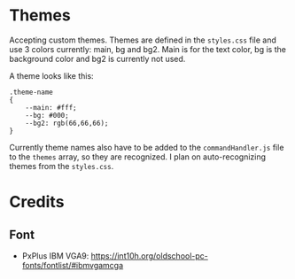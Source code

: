 # Themes

Accepting custom themes.
Themes are defined in the `styles.css` file and use 3 colors currently: main, bg and bg2.
Main is for the text color, bg is the background color and bg2 is currently not used.

A theme looks like this:
```
.theme-name
{
    --main: #fff;
    --bg: #000;
    --bg2: rgb(66,66,66);
}
```
Currently theme names also have to be added to the `commandHandler.js` file to the `themes` array, so they are recognized. I plan on auto-recognizing themes from the `styles.css`.

# Credits

## Font
* PxPlus IBM VGA9: https://int10h.org/oldschool-pc-fonts/fontlist/#ibmvgamcga
